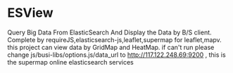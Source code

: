 # ESView
Query Big Data From ElasticSearch And Display the Data by B/S client.
Complete by requireJS,elasticsearch-js,leaflet,supermap for leaflet,mapv.
this project can view data by GridMap and HeatMap.
if can't run please change js/busi-libs/options.js/data_url to http://117.122.248.69:9200 , this is the supermap online elasticsearch services
